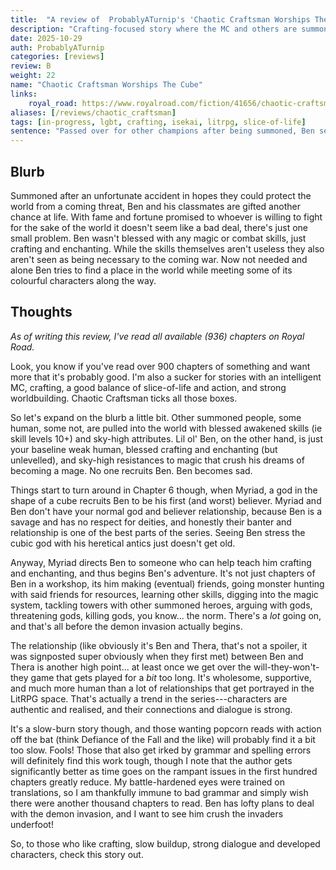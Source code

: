 ```yaml
---
title:  "A review of  ProbablyATurnip's 'Chaotic Craftsman Worships The Cube'"
description: "Crafting-focused story where the MC and others are summoned to another world to help fight a demon invasion that's consumed the galaxy."
date: 2025-10-29
auth: ProbablyATurnip
categories: [reviews]
review: B
weight: 22
name: "Chaotic Craftsman Worships The Cube"
links:
    royal_road: https://www.royalroad.com/fiction/41656/chaotic-craftsman-worships-the-cube
aliases: [/reviews/chaotic_craftsman]
tags: [in-progress, lgbt, crafting, isekai, litrpg, slice-of-life]
sentence: "Passed over for other champions after being summoned, Ben sets into a life of crafting and enchantment."
---
```



## Blurb

Summoned after an unfortunate accident in hopes they could protect the world from a coming threat, Ben and his classmates are gifted another chance at life. With fame and fortune promised to whoever is willing to fight for the sake of the world it doesn't seem like a bad deal, there's just one small problem. Ben wasn't blessed with any magic or combat skills, just crafting and enchanting. While the skills themselves aren't useless they also aren't seen as being necessary to the coming war. Now not needed and alone Ben tries to find a place in the world while meeting some of its colourful characters along the way.

## Thoughts

*As of writing this review, I've read all available (936) chapters on Royal Road.*

Look, you know if you've read over 900 chapters of something and want more that it's probably good. I'm also a sucker for stories with an intelligent MC, crafting, a good balance of slice-of-life and action, and strong worldbuilding. Chaotic Craftsman ticks all those boxes.

So let's expand on the blurb a little bit. Other summoned people, some human, some not, are pulled into the world with blessed awakened skills (ie skill levels 10+) and sky-high attributes. Lil ol' Ben, on the other hand, is just your baseline weak human, blessed crafting and enchanting (but unlevelled), and sky-high resistances to magic that crush his dreams of becoming a mage. No one recruits Ben. Ben becomes sad.

Things start to turn around in Chapter 6 though, when Myriad, a god in the shape of a cube recruits Ben to be his first (and worst) believer. Myriad and Ben don't have your normal god and believer relationship, because Ben is a savage and has no respect for deities, and honestly their banter and relationship is one of the best parts of the series. Seeing Ben stress the cubic god with his heretical antics just doesn't get old.

Anyway, Myriad directs Ben to someone who can help teach him crafting and enchanting, and thus begins Ben's adventure. It's not just chapters of Ben in a workshop, its him making (eventual) friends, going monster hunting with said friends for resources, learning other skills, digging into the magic system, tackling towers with other summoned heroes, arguing with gods, threatening gods, killing gods, you know... the norm. There's a *lot* going on, and that's all before the demon invasion actually begins.

The relationship (like obviously it's Ben and Thera, that's not a spoiler, it was signposted super obviously when they first met) between Ben and Thera is another high point... at least once we get over the will-they-won't-they game that gets played for a *bit* too long. It's wholesome, supportive, and much more human than a lot of relationships that get portrayed in the LitRPG space. That's actually a trend in the series---characters are authentic and realised, and their connections and dialogue is strong.

It's a slow-burn story though, and those wanting popcorn reads with action off the bat (think Defiance of the Fall and the like) will probably find it a bit too slow. Fools! Those that also get irked by grammar and spelling errors will definitely find this work tough, though I note that the author gets significantly better as time goes on the rampant issues in the first hundred chapters greatly reduce. My battle-hardened eyes were trained on translations, so I am thankfully immune to bad grammar and simply wish there were another thousand chapters to read. Ben has lofty plans to deal with the demon invasion, and I want to see him crush the invaders underfoot!

So, to those who like crafting, slow buildup, strong dialogue and developed characters, check this story out.
